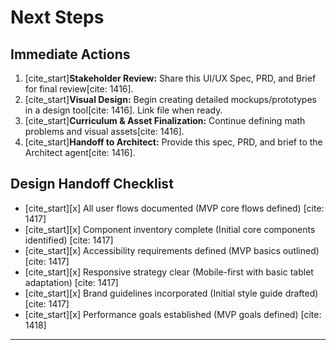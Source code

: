 # Next Steps

## Immediate Actions

1.  [cite\_start]**Stakeholder Review:** Share this UI/UX Spec, PRD, and Brief for final review[cite: 1416].
2.  [cite\_start]**Visual Design:** Begin creating detailed mockups/prototypes in a design tool[cite: 1416]. Link file when ready.
3.  [cite\_start]**Curriculum & Asset Finalization:** Continue defining math problems and visual assets[cite: 1416].
4.  [cite\_start]**Handoff to Architect:** Provide this spec, PRD, and brief to the Architect agent[cite: 1416].

## Design Handoff Checklist

  * [cite\_start][x] All user flows documented (MVP core flows defined) [cite: 1417]
  * [cite\_start][x] Component inventory complete (Initial core components identified) [cite: 1417]
  * [cite\_start][x] Accessibility requirements defined (MVP basics outlined) [cite: 1417]
  * [cite\_start][x] Responsive strategy clear (Mobile-first with basic tablet adaptation) [cite: 1417]
  * [cite\_start][x] Brand guidelines incorporated (Initial style guide drafted) [cite: 1417]
  * [cite\_start][x] Performance goals established (MVP goals defined) [cite: 1418]

-----

